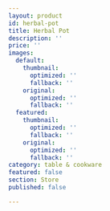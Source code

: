 ```yaml
---
layout: product
id: herbal-pot
title: Herbal Pot
description: ''
price: ''
images:
  default:
    thumbnail:
      optimized: ''
      fallback: ''
    original:
      optimized: ''
      fallback: ''
  featured:
    thumbnail:
      optimized: ''
      fallback: ''
    original:
      optimized: ''
      fallback: ''
category: table & cookware
featured: false
section: Store
published: false

---
```


